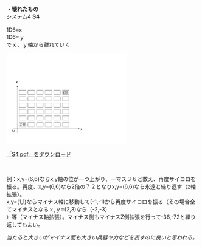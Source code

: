 <p><strong>・壊れたもの</strong><br />システム4 <strong>S4</strong><br /><br />1D6=x<br />1D6=ｙ<br />でｘ、ｙ軸から離れていく</p>



<p><a href="image/s4.png"><img alt="S4" title="S4" src="image/s4.png" width="317" height="238" border="0" /></a></p>



<p><a href="files/S4.pdf">「S4.pdf」をダウンロード</a></p>

<br /><p>例：x,y=(6,6)ならx,y軸の位が一つ上がり、一マス３６と数え、再度サイコロを振る。再度、x,y=(6,6)なら2倍の７２となりx,y=(6,6)なら永遠と繰り返す（z軸拡張）。<br />x,y=(1,1)ならマイナス軸に移動して(-1,-1)から再度サイコロを振る（その場合全てマイナスとなるｘ,ｙ=(2,3)なら（-2,-3）<br />）等（マイナス軸拡張）。マイナス側もマイナスZ側拡張を行って-36,-72と繰り返してもよい。

</p>

<p><em>当たると大きいがマイナス面も大きい兵器や力などを表すのに良いと思われる。</em></p>
